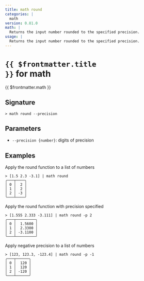 ```yaml
---
title: math round
categories: |
  math
version: 0.81.0
math: |
  Returns the input number rounded to the specified precision.
usage: |
  Returns the input number rounded to the specified precision.
---
```


# <code>{{ $frontmatter.title }}</code> for math

<div class='command-title'>{{ $frontmatter.math }}</div>

## Signature

```> math round --precision```

## Parameters

 -  `--precision {number}`: digits of precision

## Examples

Apply the round function to a list of numbers
```shell
> [1.5 2.3 -3.1] | math round
╭───┬────╮
│ 0 │  2 │
│ 1 │  2 │
│ 2 │ -3 │
╰───┴────╯

```

Apply the round function with precision specified
```shell
> [1.555 2.333 -3.111] | math round -p 2
╭───┬─────────╮
│ 0 │  1.5600 │
│ 1 │  2.3300 │
│ 2 │ -3.1100 │
╰───┴─────────╯

```

Apply negative precision to a list of numbers
```shell
> [123, 123.3, -123.4] | math round -p -1
╭───┬──────╮
│ 0 │  120 │
│ 1 │  120 │
│ 2 │ -120 │
╰───┴──────╯

```
